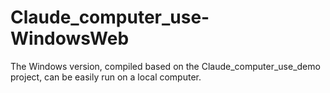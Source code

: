 # Claude_computer_use-WindowsWeb
The Windows version, compiled based on the Claude_computer_use_demo project, can be easily run on a local computer.
